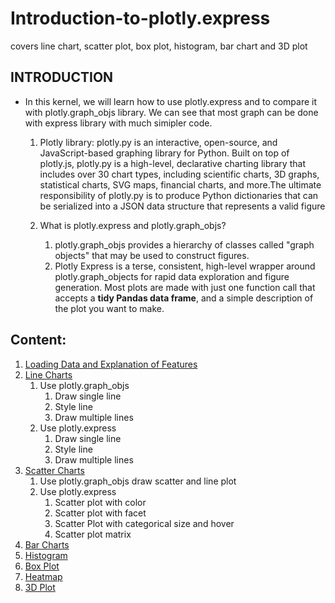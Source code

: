 # Introduction-to-plotly.express
covers line chart, scatter plot, box plot, histogram, bar chart and 3D plot
## INTRODUCTION
* In this kernel, we will learn how to use plotly.express and to compare it with plotly.graph_objs library. We can see that most graph can be done with express library with much simipler code.

    1. Plotly library: plotly.py is an interactive, open-source, and JavaScript-based graphing library for Python. Built on top of plotly.js, plotly.py is a high-level, declarative charting library that includes over 30 chart types, including scientific charts, 3D graphs, statistical charts, SVG maps, financial charts, and more.The ultimate responsibility of plotly.py is to produce Python dictionaries that can be serialized into a JSON data structure that represents a valid figure
    
    2. What is plotly.express and plotly.graph_objs?
        1. plotly.graph_objs provides a hierarchy of classes called "graph objects" that may be used to construct figures.
        2. Plotly Express is a terse, consistent, high-level wrapper around plotly.graph_objects for rapid data exploration and figure generation. Most plots are made with just one function call that accepts a **tidy Pandas data frame**, and a simple description of the plot you want to make.
        
## Content:
1. [Loading Data and Explanation of Features](#1)
1. [Line Charts](#2)
    1. Use plotly.graph_objs
        1. Draw single line
        2. Style line
        3. Draw multiple lines
    2. Use plotly.express
        1. Draw single line
        2. Style line
        3. Draw multiple lines
1. [Scatter Charts](#3)
    1. Use plotly.graph_objs draw scatter and line plot
    2. Use plotly.express 
        1. Scatter plot with color
        2. Scatter plot with facet
        3. Scatter Plot with categorical size and hover
        4. Scatter plot matrix
1. [Bar Charts](#4)
1. [Histogram](#5)
1. [Box Plot](#6)
1. [Heatmap](#7)
1. [3D Plot](#8)

